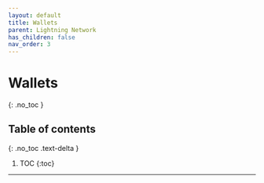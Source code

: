 ```yaml
---
layout: default
title: Wallets
parent: Lightning Network
has_children: false
nav_order: 3
---
```


# Wallets
{: .no_toc }


## Table of contents
{: .no_toc .text-delta }

1. TOC
{:toc}

---
